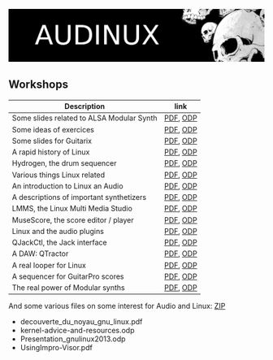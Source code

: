 ![Audinux](../images/AudinuxBanner.png)

## Workshops

Description | link
----------- | ----
Some slides related to ALSA Modular Synth | [PDF](../workshop/AMS.pdf), [ODP](../workshop/AMS.odp)
Some ideas of exercices | [PDF](../workshop/Exercices.pdf), [ODP](../workshop/Exercices.odp)
Some slides for Guitarix | [PDF](../workshop/Guitarix.pdf), [ODP](../workshop/Guitarix.odp)
A rapid history of Linux | [PDF](../workshop/Historique.pdf), [ODP](../workshop/Historique.odp)
Hydrogen, the drum sequencer | [PDF](../workshop/Hydrogen.pdf), [ODP](../workshop/Hydrogen.odp)
Various things Linux related | [PDF](../workshop/LinuxDivers.pdf), [ODP](../workshop/LinuxDivers.odp)
An introduction to Linux an Audio | [PDF](../workshop/LinuxIntro.pdf), [ODP](../workshop/LinuxIntro.odp)
A descriptions of important synthetizers | [PDF](../workshop/LinuxSynth.pdf), [ODP](../workshop/LinuxSynth.odp)
LMMS, the Linux Multi Media Studio | [PDF](../workshop/LMMS.pdf), [ODP](../workshop/LMMS.odp)
MuseScore, the score editor / player | [PDF](../workshop/MuseScore.pdf), [ODP](../workshop/MuseScore.odp)
Linux and the audio plugins | [PDF](../workshop/Plugins.pdf), [ODP](../workshop/Plugins.odp)
QJackCtl, the Jack interface | [PDF](../workshop/QJackCtl.pdf), [ODP](../workshop/QJackCtl.odp)
A DAW: QTractor | [PDF](../workshop/Qtractor.pdf), [ODP](../workshop/Qtractor.odp)
A real looper for Linux | [PDF](../workshop/SooperLooper.pdf), [ODP](../workshop/SooperLooper.odp)
A sequencer for GuitarPro scores | [PDF](../workshop/TuxGuitar.pdf), [ODP](../workshop/TuxGuitar.odp)
The real power of Modular synths | [PDF](../workshop/VCVRack.pdf), [ODP](../workshop/VCVRack.odp)

And some various files on some interest for Audio and Linux: [ZIP](../workshop/Divers.zip)
* decouverte_du_noyau_gnu_linux.pdf
* kernel-advice-and-resources.odp
* Presentation_gnulinux2013.odp
* UsingImpro-Visor.pdf

